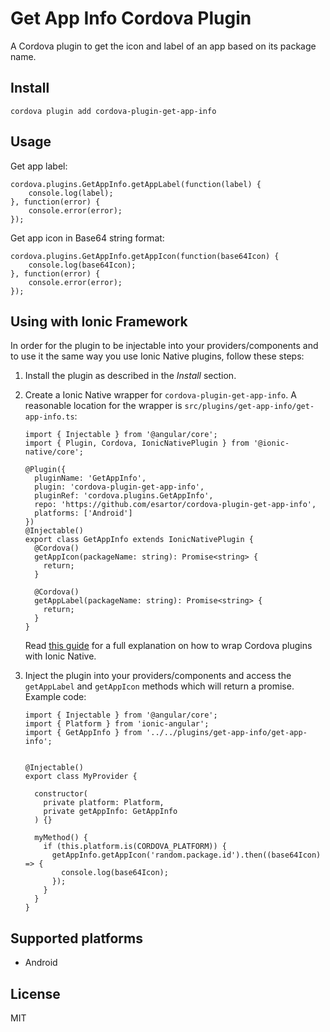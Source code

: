 # Get App Info Cordova Plugin

A Cordova plugin to get the icon and label of an app based on its package name.


## Install

```
cordova plugin add cordova-plugin-get-app-info
```

## Usage


Get app label:

```
cordova.plugins.GetAppInfo.getAppLabel(function(label) {
    console.log(label);
}, function(error) {
    console.error(error);
});
```

Get app icon in Base64 string format:

```
cordova.plugins.GetAppInfo.getAppIcon(function(base64Icon) {
    console.log(base64Icon);
}, function(error) {
    console.error(error);
});
```

## Using with Ionic Framework

In order for the plugin to be injectable into your providers/components and to use it the same way you use Ionic Native plugins, follow these steps:

1. Install the plugin as described in the _Install_ section.

2. Create a Ionic Native wrapper for `cordova-plugin-get-app-info`. A reasonable location for the wrapper is `src/plugins/get-app-info/get-app-info.ts`:

    ```
    import { Injectable } from '@angular/core';
    import { Plugin, Cordova, IonicNativePlugin } from '@ionic-native/core';
    
    @Plugin({
      pluginName: 'GetAppInfo',
      plugin: 'cordova-plugin-get-app-info',
      pluginRef: 'cordova.plugins.GetAppInfo',
      repo: 'https://github.com/esartor/cordova-plugin-get-app-info',
      platforms: ['Android']
    })
    @Injectable()
    export class GetAppInfo extends IonicNativePlugin {
      @Cordova()
      getAppIcon(packageName: string): Promise<string> {
        return;
      }
    
      @Cordova()
      getAppLabel(packageName: string): Promise<string> {
        return;
      }
    }
    ```

    Read [this guide](https://github.com/ionic-team/ionic-native/blob/master/DEVELOPER.md) for a full explanation on how to wrap Cordova plugins with Ionic Native.

3. Inject the plugin into your providers/components and access the `getAppLabel` and `getAppIcon` methods which will return a promise. Example code:

    ```
    import { Injectable } from '@angular/core';
    import { Platform } from 'ionic-angular';
    import { GetAppInfo } from '../../plugins/get-app-info/get-app-info';


    @Injectable()
    export class MyProvider {

      constructor(
        private platform: Platform,
        private getAppInfo: GetAppInfo
      ) {}

      myMethod() {
        if (this.platform.is(CORDOVA_PLATFORM)) {
          getAppInfo.getAppIcon('random.package.id').then((base64Icon) => {
            console.log(base64Icon);
          });
        }
      }
    }
    ```

## Supported platforms

* Android

## License
MIT
